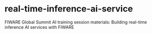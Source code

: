 # real-time-inference-ai-service
FIWARE Global Summit AI training session materials: Building real-time inference AI services with FIWARE
